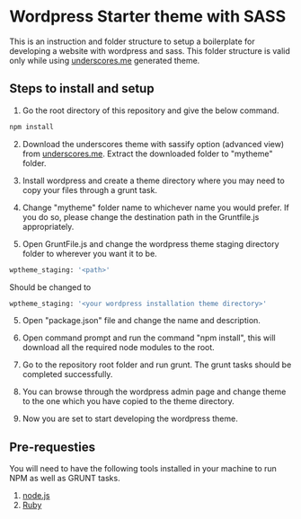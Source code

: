 # Wordpress Starter theme with SASS

This is an instruction and folder structure to setup a boilerplate for developing a website with wordpress and sass. This folder structure is valid only while using [underscores.me](http://underscores.me/) generated theme.

## Steps to install and setup

1. Go the root directory of this repository and give the below command.

```bash
npm install
```

2. Download the underscores theme with sassify option (advanced view) from [underscores.me](http://underscores.me/). 
Extract the downloaded folder to "mytheme" folder.

3. Install wordpress and create a theme directory where you may need to copy your files through a grunt task.

4. Change "mytheme" folder name to whichever name you would prefer. If you do so, please change the destination path in the Gruntfile.js appropriately.

5. Open GruntFile.js and change the wordpress theme staging directory folder to wherever you want it to be.

```bash
wptheme_staging: '<path>'
```
Should be changed to 

```bash
wptheme_staging: '<your wordpress installation theme directory>'
```

5. Open "package.json" file and change the name and description.

6. Open command prompt and run the command "npm install", this will download all the required node modules to the root.

7. Go to the repository root folder and run grunt. The grunt tasks should be completed successfully.

8. You can browse through the wordpress admin page and change theme to the one which you have copied to the theme directory.

9. Now you are set to start developing the wordpress theme.


## Pre-requesties

You will need to have the following tools installed in your machine to run NPM as well as GRUNT tasks.

1. [node.js](https://nodejs.org/)
2. [Ruby](http://rubyinstaller.org/)
